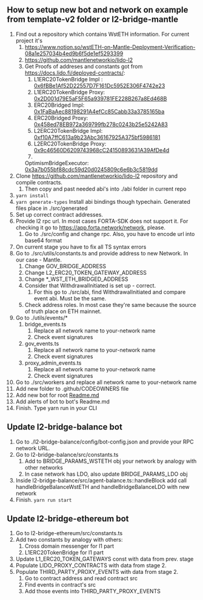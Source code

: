 ## How to setup new bot and network on example from template-v2 folder or l2-bridge-mantle

1. Find out a repository which contains WstETH information. For current project it's
    1. https://www.notion.so/wstETH-on-Mantle-Deployment-Verification-08a1e257034b4ed9b6f5de1ef5293399
    2. https://github.com/mantlenetworkio/lido-l2
    3. Get Proofs of addreses and constants got from https://docs.lido.fi/deployed-contracts/:
        1. L1ERC20TokenBridge
           Impl : [0x6fBBe1Af52D22557D7F161Dc5952E306F4742e23](https://etherscan.io/address/0x2D001d79E5aF5F65a939781FE228B267a8Ed468B)
        2. L1ERC20TokenBridge
           Proxy: [0x2D001d79E5aF5F65a939781FE228B267a8Ed468B](https://etherscan.io/address/0x6fBBe1Af52D22557D7F161Dc5952E306F4742e23)
        3. ERC20Bridged
           Impl: [0x1FaBaAec88198291A4efCc85Cabb33a3785165ba](https://explorer.mantle.xyz/address/0x1FaBaAec88198291A4efCc85Cabb33a3785165ba)
        4. ERC20Bridged
           Proxy: [0x458ed78EB972a369799fb278c0243b25e5242A83](https://explorer.mantle.xyz/address/0x458ed78EB972a369799fb278c0243b25e5242A83)
        5. L2ERC20TokenBridge
           Impl: [0xf10A7ffC613a9b23Abc36167925A375bf5986181](https://explorer.mantle.xyz/address/0xf10A7ffC613a9b23Abc36167925A375bf5986181)
        6. L2ERC20TokenBridge
           Proxy: [0x9c46560D6209743968cC24150893631A39AfDe4d](https://explorer.mantle.xyz/address/0x9c46560D6209743968cC24150893631A39AfDe4d)
        7.
        OptimismBridgeExecutor: [0x3a7b055bf88cdc59d20d0245809c6e6b3c5819dd](https://explorer.mantle.xyz/address/0x3a7b055bf88cdc59d20d0245809c6e6b3c5819dd)
2. Clone https://github.com/mantlenetworkio/lido-l2 repository and compile contracts.
    1. Then copy and past needed abi's into ./abi folder in current repo
3. `yarn install`
4. `yarn generate-types` Install abi bindings though typechain. Generated files place in ./src/generated
5. Set up correct contract addresses.
6. Provide l2 rpc url. In most cases FORTA-SDK does not support it. For checking it go
   to https://app.forta.network/network, please.
    1. Go to ./src/config and change rpc. Also, you have to encode url into base64 format
7. On current stage you have to fix all TS syntax errors
8. Go to ./src/utils/constants.ts and provide address to new Network. In our case - Mantle.
    1. Change GOV_BRIDGE_ADDRESS
    2. Change L2_ERC20_TOKEN_GATEWAY_ADDRESS
    3. Change \*\_WST_ETH_BRIDGED_ADDRESS
    4. Consider that WithdrawalInitiated is set up - correct.
        1. For this go to ./src/abi, find WithdrawalInitiated and compare event abi. Must be the same.
    5. Check address roles. In most case they're same because the source of truth place on ETH mainnet.
9. Go to ./utils/events/\*
    1. bridge_events.ts
        1. Replace all network name to your-network name
        2. Check event signatures
    2. gov_events.ts
        1. Replace all network name to your-network name
        2. Check event signatures
    3. proxy_admin_events.ts
        1. Replace all network name to your-network name
        2. Check event signatures
10. Go to ./src/workers and replace all network name to your-network name
11. Add new folder to .github/CODEOWNERS file
12. Add new bot for root [Readme.md](README.md)
13. Add alerts of bot to bot's Readme.md
14. Finish. Type yarn run in your CLI

## Update l2-bridge-balance bot

1. Go to ./l2-bridge-balance/config/bot-config.json and provide your RPC network URL.
2. Go to l2-bridge-balance/src/constants.ts
    1. Add to BRIDGE_PARAMS_WSTETH obj your network by analogy with other networks
    2. In case network has LDO, also update BRIDGE_PARAMS_LDO obj
3. Inside l2-bridge-balance/src/agent-balance.ts::handleBlock add call handleBridgeBalanceWstETH and
   handleBridgeBalanceLDO with new network
4. Finish. `yarn run start`

## Update l2-bridge-ethereum bot

1. Go to l2-bridge-ethereum/src/constants.ts
2. Add two constants by analogy with others:
    1. Cross domain messenger for l1 part
    2. L1ERC20TokenBridge for l1 part
3. Update L1_ERC20_TOKEN_GATEWAYS const with data from prev. stage
4. Populate LIDO_PROXY_CONTRACTS with data from stage 2.
5. Populate THIRD_PARTY_PROXY_EVENTS with data from stage 2.
    1. Go to contract address and read contract src
    2. Find events in contract's src
    3. Add those events into THIRD_PARTY_PROXY_EVENTS
